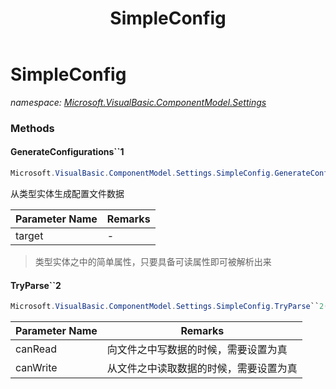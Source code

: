 ﻿---
title: SimpleConfig
---

# SimpleConfig
_namespace: [Microsoft.VisualBasic.ComponentModel.Settings](N-Microsoft.VisualBasic.ComponentModel.Settings.html)_



### Methods

#### GenerateConfigurations``1
```csharp
Microsoft.VisualBasic.ComponentModel.Settings.SimpleConfig.GenerateConfigurations``1(``0)
```
从类型实体生成配置文件数据

|Parameter Name|Remarks|
|--------------|-------|
|target|-|

> 类型实体之中的简单属性，只要具备可读属性即可被解析出来

#### TryParse``2
```csharp
Microsoft.VisualBasic.ComponentModel.Settings.SimpleConfig.TryParse``2(System.Boolean,System.Boolean)
```


|Parameter Name|Remarks|
|--------------|-------|
|canRead|向文件之中写数据的时候，需要设置为真|
|canWrite|从文件之中读取数据的时候，需要设置为真|





